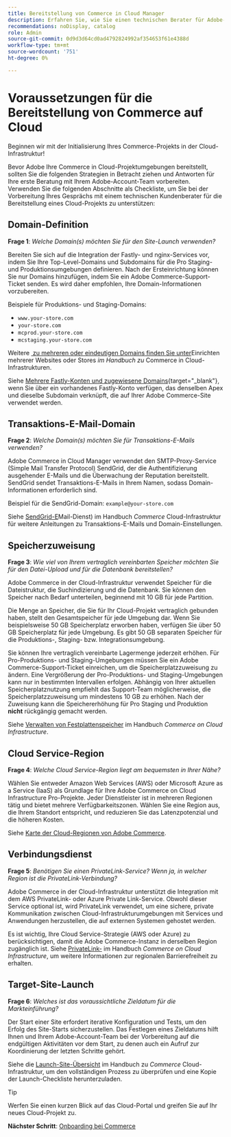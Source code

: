 ```yaml
---
title: Bereitstellung von Commerce in Cloud Manager
description: Erfahren Sie, wie Sie einen technischen Berater für Adobe-Kunden vorbereiten, um Ihr Adobe Commerce-on-Cloud-Infrastrukturprojekt bereitzustellen.
recommendations: noDisplay, catalog
role: Admin
source-git-commit: 0d9d3d64cd0ad4792824992af354653f61e4388d
workflow-type: tm+mt
source-wordcount: '751'
ht-degree: 0%

---
```


# Voraussetzungen für die Bereitstellung von Commerce auf Cloud

Beginnen wir mit der Initialisierung Ihres Commerce-Projekts in der Cloud-Infrastruktur!

Bevor Adobe Ihre Commerce in Cloud-Projektumgebungen bereitstellt, sollten Sie die folgenden Strategien in Betracht ziehen und Antworten für Ihre erste Beratung mit Ihrem Adobe-Account-Team vorbereiten. Verwenden Sie die folgenden Abschnitte als Checkliste, um Sie bei der Vorbereitung Ihres Gesprächs mit einem technischen Kundenberater für die Bereitstellung eines Cloud-Projekts zu unterstützen:

## Domain-Definition

**Frage 1**: _Welche Domain(s) möchten Sie für den Site-Launch verwenden?_

Bereiten Sie sich auf die Integration der Fastly- und nginx-Services vor, indem Sie Ihre Top-Level-Domains und Subdomains für die Pro Staging- und Produktionsumgebungen definieren. Nach der Ersteinrichtung können Sie nur Domains hinzufügen, indem Sie ein Adobe Commerce-Support-Ticket senden. Es wird daher empfohlen, Ihre Domain-Informationen vorzubereiten.

Beispiele für Produktions- und Staging-Domains:

- `www.your-store.com`
- `your-store.com`
- `mcprod.your-store.com`
- `mcstaging.your-store.com`

Weitere [&#x200B; zu mehreren oder eindeutigen Domains finden Sie unter](../cloud-guide/store/multiple-sites.md)Einrichten mehrerer Websites oder Stores _im Handbuch zu_ Commerce in Cloud-Infrastrukturen.

Siehe [Mehrere Fastly-Konten und zugewiesene Domains](https://experienceleague.adobe.com/de/docs/commerce-on-cloud/user-guide/cdn/fastly#multiple-fastly-accounts-and-assigned-domains){target="_blank"}, wenn Sie über ein vorhandenes Fastly-Konto verfügen, das denselben Apex und dieselbe Subdomain verknüpft, die auf Ihrer Adobe Commerce-Site verwendet werden.

## Transaktions-E-Mail-Domain

**Frage 2**: _Welche Domain(s) möchten Sie für Transaktions-E-Mails verwenden?_

Adobe Commerce in Cloud Manager verwendet den SMTP-Proxy-Service (Simple Mail Transfer Protocol) SendGrid, der die Authentifizierung ausgehender E-Mails und die Überwachung der Reputation bereitstellt. SendGrid sendet Transaktions-E-Mails in Ihrem Namen, sodass Domain-Informationen erforderlich sind.

Beispiel für die SendGrid-Domain: `example@your-store.com`

Siehe [SendGrid-E](../cloud-guide/project/sendgrid.md)Mail-Dienst) im Handbuch _Commerce_ Cloud-Infrastruktur für weitere Anleitungen zu Transaktions-E-Mails und Domain-Einstellungen.

## Speicherzuweisung

**Frage 3**: _Wie viel von Ihrem vertraglich vereinbarten Speicher möchten Sie für den Datei-Upload und für die Datenbank bereitstellen?_

Adobe Commerce in der Cloud-Infrastruktur verwendet Speicher für die Dateistruktur, die Suchindizierung und die Datenbank. Sie können den Speicher nach Bedarf unterteilen, beginnend mit 10 GB für jede Partition.

Die Menge an Speicher, die Sie für Ihr Cloud-Projekt vertraglich gebunden haben, stellt den Gesamtspeicher für jede Umgebung dar. Wenn Sie beispielsweise 50 GB Speicherplatz erworben haben, verfügen Sie über 50 GB Speicherplatz für jede Umgebung. Es gibt 50 GB separaten Speicher für die Produktions-, Staging- bzw. Integrationsumgebung.

Sie können Ihre vertraglich vereinbarte Lagermenge jederzeit erhöhen. Für Pro-Produktions- und Staging-Umgebungen müssen Sie ein Adobe Commerce-Support-Ticket einreichen, um die Speicherplatzzuweisung zu ändern. Eine Vergrößerung der Pro-Produktions- und Staging-Umgebungen kann nur in bestimmten Intervallen erfolgen. Abhängig von Ihrer aktuellen Speicherplatznutzung empfiehlt das Support-Team möglicherweise, die Speicherplatzzuweisung um mindestens 10 GB zu erhöhen. Nach der Zuweisung kann die Speichererhöhung für Pro Staging und Produktion **nicht** rückgängig gemacht werden.

Siehe [Verwalten von Festplattenspeicher](../cloud-guide/storage/manage-disk-space.md) im Handbuch _Commerce on Cloud Infrastructure_.

## Cloud Service-Region

**Frage 4**: _Welche Cloud Service-Region liegt am bequemsten in Ihrer Nähe?_

Wählen Sie entweder Amazon Web Services (AWS) oder Microsoft Azure as a Service (IaaS) als Grundlage für Ihre Adobe Commerce on Cloud Infrastructure Pro-Projekte. Jeder Dienstleister ist in mehreren Regionen tätig und bietet mehrere Verfügbarkeitszonen. Wählen Sie eine Region aus, die Ihrem Standort entspricht, und reduzieren Sie das Latenzpotenzial und die höheren Kosten.

Siehe [Karte der Cloud-Regionen von Adobe Commerce](../cloud-guide/overview.md).

## Verbindungsdienst

**Frage 5**: _Benötigen Sie einen PrivateLink-Service? Wenn ja, in welcher Region ist die PrivateLink-Verbindung?_

Adobe Commerce in der Cloud-Infrastruktur unterstützt die Integration mit dem AWS PrivateLink- oder Azure Private Link-Service. Obwohl dieser Service optional ist, wird PrivateLink verwendet, um eine sichere, private Kommunikation zwischen Cloud-Infrastrukturumgebungen mit Services und Anwendungen herzustellen, die auf externen Systemen gehostet werden.

Es ist wichtig, Ihre Cloud Service-Strategie (AWS oder Azure) zu berücksichtigen, damit die Adobe Commerce-Instanz in derselben Region zugänglich ist. Siehe [PrivateLink-](../cloud-guide/development/privatelink-service.md) im Handbuch _Commerce on Cloud Infrastructure_, um weitere Informationen zur regionalen Barrierefreiheit zu erhalten.

## Target-Site-Launch

**Frage 6**: _Welches ist das voraussichtliche Zieldatum für die Markteinführung?_

Der Start einer Site erfordert iterative Konfiguration und Tests, um den Erfolg des Site-Starts sicherzustellen. Das Festlegen eines Zieldatums hilft Ihnen und Ihrem Adobe-Account-Team bei der Vorbereitung auf die endgültigen Aktivitäten vor dem Start, zu denen auch ein Aufruf zur Koordinierung der letzten Schritte gehört.

Siehe die [Launch-Site-Übersicht](../cloud-guide/launch/overview.md) im Handbuch zu _Commerce_ Cloud-Infrastruktur, um den vollständigen Prozess zu überprüfen und eine Kopie der Launch-Checkliste herunterzuladen.

>[!TIP]
>
> Werfen Sie einen kurzen Blick auf das Cloud-Portal und greifen Sie auf Ihr neues Cloud-Projekt zu.
>
>**Nächster Schritt**: [Onboarding bei Commerce](onboarding.md)
